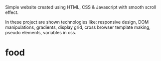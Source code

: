 Simple website created using HTML, CSS &amp; Javascript with smooth scroll effect.

In these project are shown technologies like: responsive design, DOM manipulations, gradients, display grid, cross browser template making, pseudo elements, variables in css.
# food
